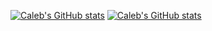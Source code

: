 [![Caleb's GitHub stats](https://github-readme-stats.vercel.app/api?username=calebbabin&count_private=true&hide_title=true&hide_border=true&theme=radical)](https://github.com/anuraghazra/github-readme-stats)
[![Caleb's GitHub stats](https://github-readme-stats.vercel.app/api/top-langs/?username=calebbabin&langs_count=3&hide_title=true&hide_border=true&hide=GAP&theme=radical)](https://github.com/anuraghazra/github-readme-stats)
